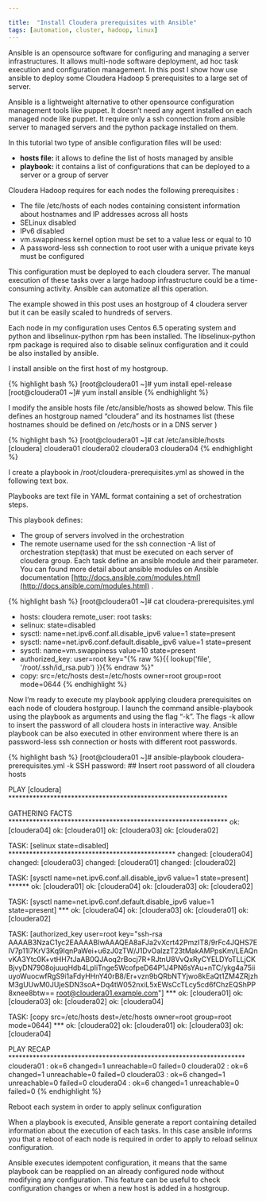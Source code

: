 ```yaml
---

title:  "Install Cloudera prerequisites with Ansible"
tags: [automation, cluster, hadoop, linux]
---
```


Ansible is an opensource software for configuring and managing a server infrastructures. It allows multi-node software deployment, ad hoc task execution and configuration management.
In this post I show how use ansible to deploy some Cloudera Hadoop 5 prerequisites to a large set of server.

Ansible is a lightweight alternative to other opensource configuration management tools like puppet. It doesn’t need any agent installed on each managed node like puppet. It require only a ssh connection from ansible server to managed servers and the python package installed on them.

In this tutorial two type of ansible configuration files will be used:

- **hosts file:** it allows to define the list of hosts managed by ansible
- **playbook:** it contains a list of configurations that can be deployed to a server or a group of server


Cloudera Hadoop requires for each nodes the following prerequisites :
- The file /etc/hosts of each nodes containing consistent information about hostnames and IP addresses across all hosts
- SELinux disabled
- IPv6 disabled
- vm.swappiness kernel option must be set to a value less or equal to 10
- A password-less ssh connection to root user with a unique private keys must be configured

This configuration must be deployed to each cloudera server. The manual execution of these tasks over a large hadoop infrastructure could be a time-consuming activity.
Ansible can automatize all this operation.

The example showed in this post uses an hostgroup of 4 cloudera server but it can be easily scaled to hundreds of servers.

Each node in my configuration uses Centos 6.5 operating system and python and libselinux-python rpm has been installed.
The libselinux-python rpm package is required also to disable selinux configuration and it could be also installed by ansible.

I install ansible on the first host of my hostgroup.

{% highlight bash %}
[root@cloudera01 ~]# yum install epel-release
[root@cloudera01 ~]# yum install ansible
{% endhighlight %}

I modify the ansible hosts file /etc/ansible/hosts as showed below. This file defines an hostgroup named “cloudera” and its hostnames list (these hostnames should be defined on /etc/hosts or in a DNS server )

{% highlight bash %}
[root@cloudera01 ~]# cat /etc/ansible/hosts
[cloudera]
cloudera01
cloudera02
cloudera03
cloudera04
{% endhighlight %}

I create a playbook in /root/cloudera-prerequisites.yml as showed in the following text box.

Playbooks are text file in YAML format containing a set of orchestration steps.

This playbook defines:
- The group of servers involved in the orchestration
- The remote username used for the ssh connection
-A list of orchestration step(task) that must be executed on each server of cloudera group. Each task define an ansible module and their parameter. You can found more detail about ansible modules on Ansible documentation [http://docs.ansible.com/modules.html](http://docs.ansible.com/modules.html) .

{% highlight bash %}
[root@cloudera01 ~]# cat cloudera-prerequisites.yml
- hosts: cloudera
remote_user: root
tasks:
- selinux: state=disabled
- sysctl: name=net.ipv6.conf.all.disable_ipv6 value=1 state=present
- sysctl: name=net.ipv6.conf.default.disable_ipv6 value=1 state=present
- sysctl: name=vm.swappiness value=10 state=present
- authorized_key: user=root key="{% raw  %}{{ lookup('file', '/root/.ssh/id_rsa.pub') }}{% endraw  %}"
- copy: src=/etc/hosts dest=/etc/hosts owner=root group=root mode=0644
{% endhighlight %}


Now I’m ready to execute my playbook applying cloudera prerequisites on each node of cloudera hostgroup.
I launch the command ansible-playbook using the playbook as arguments and using the flag “-k”.
The flags -k allow to insert the password of all cloudera hosts in interactive way.
Ansible playbook can be also executed in other environment where there is an password-less ssh connection or hosts with different root passwords.

{% highlight bash %}
[root@cloudera01 ~]# ansible-playbook cloudera-prerequisites.yml -k
SSH password: ## Insert root password of all cloudera hosts

PLAY [cloudera] ***************************************************************

GATHERING FACTS ***************************************************************
ok: [cloudera04]
ok: [cloudera01]
ok: [cloudera03]
ok: [cloudera02]

TASK: [selinux state=disabled] ************************************************
changed: [cloudera04]
changed: [cloudera03]
changed: [cloudera01]
changed: [cloudera02]

TASK: [sysctl name=net.ipv6.conf.all.disable_ipv6 value=1 state=present] ******
ok: [cloudera01]
ok: [cloudera04]
ok: [cloudera03]
ok: [cloudera02]

TASK: [sysctl name=net.ipv6.conf.default.disable_ipv6 value=1 state=present] ***
ok: [cloudera04]
ok: [cloudera03]
ok: [cloudera01]
ok: [cloudera02]

TASK: [authorized_key user=root key="ssh-rsa AAAAB3NzaC1yc2EAAAABIwAAAQEA8aFJa2vXcrt42PmzIT8/9rFc4JQHS7ElV7p11l7KrV3Kq9IqnPaWei+u6zJ0zTW/J1DvOalzzT23tMakAMPpsKm/LEAQnvKA3Ytc0K+vtHH7tJaAB0QJAoq2rBocj7R+RJtnU8VvQxRyCYELDYoTLLjCKBjvyDN7908ojuuqHdb4LpIiTnge5WcofpeD64P1J4PN6sYAu+nTC/ykg4a75iiuyoWuocwfRgS9i1aFdyHHnY40rB8/Er+vzn9bQRbNTYjwo8kEaQt1ZM4ZRjzhM3gUUwM0JUjeSDN3soA+Dq4tW052nxiL5xEWsCcTLcy5cd6fChzEQShPP8xnee8btw== root@cloudera01.example.com"] ***
ok: [cloudera01]
ok: [cloudera03]
ok: [cloudera02]
ok: [cloudera04]

TASK: [copy src=/etc/hosts dest=/etc/hosts owner=root group=root mode=0644] ***
ok: [cloudera02]
ok: [cloudera01]
ok: [cloudera03]
ok: [cloudera04]

PLAY RECAP ********************************************************************
cloudera01 : ok=6 changed=1 unreachable=0 failed=0
cloudera02 : ok=6 changed=1 unreachable=0 failed=0
cloudera03 : ok=6 changed=1 unreachable=0 failed=0
cloudera04 : ok=6 changed=1 unreachable=0 failed=0
{% endhighlight %}

Reboot each system in order to apply selinux configuration

When a playbook is executed, Ansible generate a report containing detailed information about the execution of each tasks.
In this case ansible informs you that a reboot of each node is required in order to apply to reload selinux configuration.

Ansible executes idempotent configuration, it means that the same playbook can be reapplied on an already configured node without modifying any configuration.
This feature can be useful to check configuration changes or when a new host is added in a hostgroup.
